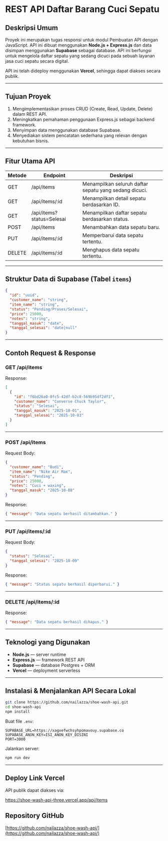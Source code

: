 
# REST API Daftar Barang Cuci Sepatu

## Deskripsi Umum
Proyek ini merupakan tugas responsi untuk modul Pembuatan API dengan JavaScript. API ini dibuat menggunakan **Node.js + Express.js** dan data disimpan menggunakan **Supabase** sebagai database. API ini berfungsi untuk mengelola daftar sepatu yang sedang dicuci pada sebuah layanan jasa cuci sepatu secara digital.

API ini telah dideploy menggunakan **Vercel**, sehingga dapat diakses secara publik.

---

## Tujuan Proyek
1. Mengimplementasikan proses CRUD (Create, Read, Update, Delete) dalam REST API.
2. Meningkatkan pemahaman penggunaan Express.js sebagai backend framework.
3. Menyimpan data menggunakan database Supabase.
4. Menyediakan sistem pencatatan sederhana yang relevan dengan kebutuhan bisnis.

---

## Fitur Utama API

| Metode | Endpoint        | Deskripsi                                                                |
| ------ | ----------------| ------------------------------------------------------------------------ |
| GET    | /api/items      | Menampilkan seluruh daftar sepatu yang sedang dicuci.                    |
| GET    | /api/items/:id  | Menampilkan detail sepatu berdasarkan ID.                                |
| GET    | /api/items?status=Selesai | Menampilkan daftar sepatu berdasarkan status.                   |
| POST   | /api/items      | Menambahkan data sepatu baru.                                            |
| PUT    | /api/items/:id  | Memperbarui data sepatu tertentu.                                        |
| DELETE | /api/items/:id  | Menghapus data sepatu tertentu.                                          |

---

## Struktur Data di Supabase (Tabel `items`)

```json
{
  "id": "uuid",
  "customer_name": "string",
  "item_name": "string",
  "status": "Pending/Proses/Selesai",
  "price": 25000,
  "notes": "string",
  "tanggal_masuk": "date",
  "tanggal_selesai": "date|null"
}
````

---

## Contoh Request & Response

### GET /api/items

Response:

```json
[
  {
    "id": "f6bd26a0-0fc5-42df-b2c8-569b95df2df1",
    "customer_name": "Converse Chuck Taylor",
    "status": "Selesai",
    "tanggal_masuk": "2025-10-01",
    "tanggal_selesai": "2025-10-03"
  }
]
```

---

### POST /api/items

Request Body:

```json
{
  "customer_name": "Budi",
  "item_name": "Nike Air Max",
  "status": "Pending",
  "price": 25000,
  "notes": "Cuci + waxing",
  "tanggal_masuk": "2025-10-08"
}
```

Response:

```json
{ "message": "Data sepatu berhasil ditambahkan." }
```

---

### PUT /api/items/:id

Request Body:

```json
{
  "status": "Selesai",
  "tanggal_selesai": "2025-10-09"
}
```

Response:

```json
{ "message": "Status sepatu berhasil diperbarui." }
```

---

### DELETE /api/items/:id

Response:

```json
{ "message": "Data sepatu berhasil dihapus." }
```

---

## Teknologi yang Digunakan

* **Node.js** — server runtime
* **Express.js** — framework REST API
* **Supabase** — database Postgres + ORM
* **Vercel** — deployment serverless

---

## Instalasi & Menjalankan API Secara Lokal

```bash
git clone https://github.com/nailazza/shoe-wash-api.git
cd shoe-wash-api
npm install
```

Buat file `.env`:

```
SUPABASE_URL=https://xagxefwchsyhpomavouy.supabase.co
SUPABASE_ANON_KEY=ISI_ANON_KEY_DISINI
PORT=3000
```

Jalankan server:

```bash
npm run dev
```

---

## Deploy Link Vercel

API publik dapat diakses via:

https://shoe-wash-api-three.vercel.app/api/items



## Repository GitHub

[https://github.com/nailazza/shoe-wash-api/](https://github.com/nailazza/shoe-wash-api/)



